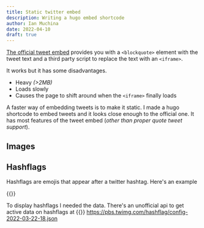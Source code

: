 ```yaml
---
title: Static twitter embed
description: Writing a hugo embed shortcode
author: Ian Muchina
date: 2022-04-10
draft: true
---
```


[The official tweet embed](https://help.twitter.com/en/using-twitter/how-to-embed-a-tweet)
provides you with a `<blockquote>` element with the tweet text and a third party
script to replace the text with an `<iframe>`. 


It works but it has some disadvantages.

- Heavy _(>2MB)_
- Loads slowly
- Causes the page to shift around when the `<iframe>` finally loads

A faster way of embedding tweets is to make it static. 
I made a hugo shortcode to embed tweets and it looks close enough to the 
official one. It has most features of the tweet embed (_other than proper quote 
tweet support_).

## Images

## Hashflags

Hashflags are emojis that appear after a twitter hashtag. Here's an example

{{<tweet id="1499276391157805058">}}

To display hashflags I needed the data. There's an unofficial api to get active
data on hashflags at
{{<unsafe>}}
    <a href="#" id="hashflag_link">https://pbs.twimg.com/hashflag/config-2022-03-22-18.json</a>
    <script>
        // Changes html link from js
        function setHLink(){
            let date = new Date().toISOString().split('T')[0];

            let url = `pbs.twimg.com/hashflag/config-${date}-00.json`

            hashflag_link.innerText = url
            hashflag_link.href = `https://${url}`
        }
        setHLink()
    </script>
{{</unsafe>}}

The api only returns data for dates within the current month. To archive it, I 
made a github repo containing all the data I could 
find. I got past data from hashflags.io and got the recent data directly from the
api. The repo uses github actions to update itself when there's a new hashflag.

## Examples

Here are some examples

Poll
{{<tweet id="1504102594192584705">}}

Video
{{<tweet id="1511347529522294788">}}

Image
{{<tweet id="1369539386744901632">}}

4 Images
{{<tweet id="1492869877459259396">}}
3 Images
{{<tweet id="869317433814904832">}}
